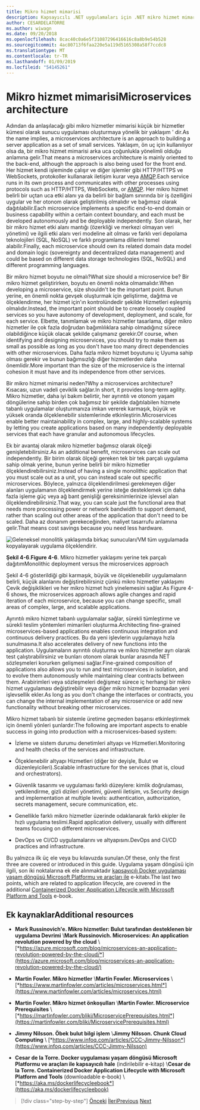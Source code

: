 ```yaml
---
title: Mikro hizmet mimarisi
description: Kapsayıcılı .NET uygulamaları için .NET mikro hizmet mimarisi | 30.000 ayak mikro hizmet mimarisini görüntüleyin.
author: CESARDELATORRE
ms.author: wiwagn
ms.date: 09/20/2018
ms.openlocfilehash: 8cac40c0a6e5f31087296416616c8a8b9e54b528
ms.sourcegitcommit: 4ac80713f6faa220e5a119d5165308a58f7ccdc8
ms.translationtype: MT
ms.contentlocale: tr-TR
ms.lasthandoff: 01/09/2019
ms.locfileid: "54145261"
---
```

# <a name="microservices-architecture"></a><span data-ttu-id="71388-103">Mikro hizmet mimarisi</span><span class="sxs-lookup"><span data-stu-id="71388-103">Microservices architecture</span></span>

<span data-ttu-id="71388-104">Adından da anlaşılacağı gibi mikro hizmetler mimarisi küçük bir hizmetler kümesi olarak sunucu uygulaması oluşturmaya yönelik bir yaklaşım ' dir.</span><span class="sxs-lookup"><span data-stu-id="71388-104">As the name implies, a microservices architecture is an approach to building a server application as a set of small services.</span></span> <span data-ttu-id="71388-105">Yaklaşım, ön uç için kullanılıyor olsa da, bir mikro hizmet mimarisi arka uca çoğunlukla yönelimli olduğu anlamına gelir.</span><span class="sxs-lookup"><span data-stu-id="71388-105">That means a microservices architecture is mainly oriented to the back-end, although the approach is also being used for the front end.</span></span> <span data-ttu-id="71388-106">Her hizmet kendi işleminde çalışır ve diğer işlemler gibi HTTP/HTTPS ve WebSockets, protokoller kullanarak iletişim kurar veya [AMQP](https://en.wikipedia.org/wiki/Advanced_Message_Queuing_Protocol).</span><span class="sxs-lookup"><span data-stu-id="71388-106">Each service runs in its own process and communicates with other processes using protocols such as HTTP/HTTPS, WebSockets, or [AMQP](https://en.wikipedia.org/wiki/Advanced_Message_Queuing_Protocol).</span></span> <span data-ttu-id="71388-107">Her mikro hizmet belirli bir uçtan uca etki alanı ya da belirli bir bağlam sınırında bir iş özelliğini uygular ve her otonom olarak geliştirilmiş olmalıdır ve bağımsız olarak dağıtılabilir.</span><span class="sxs-lookup"><span data-stu-id="71388-107">Each microservice implements a specific end-to-end domain or business capability within a certain context boundary, and each must be developed autonomously and be deployable independently.</span></span> <span data-ttu-id="71388-108">Son olarak, her bir mikro hizmet etki alanı mantığı (özerkliği ve merkezi olmayan veri yönetimi) ve ilgili etki alanı veri modeline ait olması ve farklı veri depolama teknolojileri (SQL, NoSQL) ve farklı programlama dillerini temel alabilir.</span><span class="sxs-lookup"><span data-stu-id="71388-108">Finally, each microservice should own its related domain data model and domain logic (sovereignty and decentralized data management) and could be based on different data storage technologies (SQL, NoSQL) and different programming languages.</span></span>

<span data-ttu-id="71388-109">Bir mikro hizmet boyutu ne olmalı?</span><span class="sxs-lookup"><span data-stu-id="71388-109">What size should a microservice be?</span></span> <span data-ttu-id="71388-110">Bir mikro hizmet geliştirirken, boyutu en önemli nokta olmamalıdır.</span><span class="sxs-lookup"><span data-stu-id="71388-110">When developing a microservice, size shouldn't be the important point.</span></span> <span data-ttu-id="71388-111">Bunun yerine, en önemli nokta gevşek oluşturmak için geliştirme, dağıtma ve ölçeklendirme, her hizmet için'ın kontrolündedir şekilde Hizmetleri eşleşmiş olmalıdır.</span><span class="sxs-lookup"><span data-stu-id="71388-111">Instead, the important point should be to create loosely coupled services so you have autonomy of development, deployment, and scale, for each service.</span></span> <span data-ttu-id="71388-112">Elbette, tanımlamak ve mikro hizmetler tasarlama, diğer mikro hizmetler ile çok fazla doğrudan bağımlılıklara sahip olmadığınız sürece olabildiğince küçük olacak şekilde çalışmanız gerekir.</span><span class="sxs-lookup"><span data-stu-id="71388-112">Of course, when identifying and designing microservices, you should try to make them as small as possible as long as you don't have too many direct dependencies with other microservices.</span></span> <span data-ttu-id="71388-113">Daha fazla mikro hizmet boyutunu iç Uyuma sahip olması gerekir ve bunun bağımsızlığı diğer hizmetlerden daha önemlidir.</span><span class="sxs-lookup"><span data-stu-id="71388-113">More important than the size of the microservice is the internal cohesion it must have and its independence from other services.</span></span>

<span data-ttu-id="71388-114">Bir mikro hizmet mimarisi neden?</span><span class="sxs-lookup"><span data-stu-id="71388-114">Why a microservices architecture?</span></span> <span data-ttu-id="71388-115">Kısacası, uzun vadeli çeviklik sağlar.</span><span class="sxs-lookup"><span data-stu-id="71388-115">In short, it provides long-term agility.</span></span> <span data-ttu-id="71388-116">Mikro hizmetler, daha iyi bakım belirtir, her ayrıntılı ve otonom yaşam döngülerine sahip birden çok bağımsız bir şekilde dağıtılabilen hizmete tabanlı uygulamalar oluşturmanıza imkan vererek karmaşık, büyük ve yüksek oranda ölçeklenebilir sistemlerinde etkinleştirin.</span><span class="sxs-lookup"><span data-stu-id="71388-116">Microservices enable better maintainability in complex, large, and highly-scalable systems by letting you create applications based on many independently deployable services that each have granular and autonomous lifecycles.</span></span>

<span data-ttu-id="71388-117">Ek bir avantaj olarak mikro hizmetler bağımsız olarak ölçeği genişletebilirsiniz.</span><span class="sxs-lookup"><span data-stu-id="71388-117">As an additional benefit, microservices can scale out independently.</span></span> <span data-ttu-id="71388-118">Bir birim olarak ölçeği gereken tek bir tek parçalı uygulama sahip olmak yerine, bunun yerine belirli bir mikro hizmetler ölçeklendirebilirsiniz.</span><span class="sxs-lookup"><span data-stu-id="71388-118">Instead of having a single monolithic application that you must scale out as a unit, you can instead scale out specific microservices.</span></span> <span data-ttu-id="71388-119">Böylece, yalnızca ölçeklendirilmesi gerekmeyen diğer alanları uygulamanın ölçeklendirmek yerine isteğe desteklemek için daha fazla işleme güç veya ağ bant genişliği gereksinimlerinize işlevsel alan ölçeklendirebilirsiniz.</span><span class="sxs-lookup"><span data-stu-id="71388-119">That way, you can scale just the functional area that needs more processing power or network bandwidth to support demand, rather than scaling out other areas of the application that don't need to be scaled.</span></span> <span data-ttu-id="71388-120">Daha az donanım gerekeceğinden, maliyet tasarrufu anlamına gelir.</span><span class="sxs-lookup"><span data-stu-id="71388-120">That means cost savings because you need less hardware.</span></span>

![Geleneksel monolitik yaklaşımda birkaç sunucuları/VM tüm uygulamada kopyalayarak uygulama ölçeklendirir.](./media/image6.png)

<span data-ttu-id="71388-123">**Şekil 4-6**.</span><span class="sxs-lookup"><span data-stu-id="71388-123">**Figure 4-6**.</span></span> <span data-ttu-id="71388-124">Mikro hizmetler yaklaşımı yerine tek parçalı dağıtım</span><span class="sxs-lookup"><span data-stu-id="71388-124">Monolithic deployment versus the microservices approach</span></span>

<span data-ttu-id="71388-125">Şekil 4-6 gösterildiği gibi karmaşık, büyük ve ölçeklenebilir uygulamaların belirli, küçük alanlarını değiştirebilirsiniz çünkü mikro hizmetler yaklaşımı Çevik değişiklikleri ve her mikro hizmet hızlı yinelemesini sağlar.</span><span class="sxs-lookup"><span data-stu-id="71388-125">As Figure 4-6 shows, the microservices approach allows agile changes and rapid iteration of each microservice, because you can change specific, small areas of complex, large, and scalable applications.</span></span>

<span data-ttu-id="71388-126">Ayrıntılı mikro hizmet tabanlı uygulamalar sağlar, sürekli tümleştirme ve sürekli teslim yöntemleri mimarileri oluşturma.</span><span class="sxs-lookup"><span data-stu-id="71388-126">Architecting fine-grained microservices-based applications enables continuous integration and continuous delivery practices.</span></span> <span data-ttu-id="71388-127">Bu da yeni işlevlerin uygulamaya hızla sunulmasına.</span><span class="sxs-lookup"><span data-stu-id="71388-127">It also accelerates delivery of new functions into the application.</span></span> <span data-ttu-id="71388-128">Uygulamaların ayrıntılı oluşturma ve mikro hizmetler ayrı olarak test çalıştırabilirsiniz ve bunları otonom olarak bunlar arasında NET sözleşmeleri korurken gelişmesi sağlar.</span><span class="sxs-lookup"><span data-stu-id="71388-128">Fine-grained composition of applications also allows you to run and test microservices in isolation, and to evolve them autonomously while maintaining clear contracts between them.</span></span> <span data-ttu-id="71388-129">Arabirimleri veya sözleşmeleri değişmez sürece iç herhangi bir mikro hizmet uygulaması değiştirebilir veya diğer mikro hizmetler bozmadan yeni işlevsellik ekler.</span><span class="sxs-lookup"><span data-stu-id="71388-129">As long as you don't change the interfaces or contracts, you can change the internal implementation of any microservice or add new functionality without breaking other microservices.</span></span>

<span data-ttu-id="71388-130">Mikro hizmet tabanlı bir sistemle üretime geçmeden başarısı etkinleştirmek için önemli yönleri şunlardır:</span><span class="sxs-lookup"><span data-stu-id="71388-130">The following are important aspects to enable success in going into production with a microservices-based system:</span></span>

- <span data-ttu-id="71388-131">İzleme ve sistem durumu denetimleri altyapı ve Hizmetleri.</span><span class="sxs-lookup"><span data-stu-id="71388-131">Monitoring and health checks of the services and infrastructure.</span></span>

- <span data-ttu-id="71388-132">Ölçeklenebilir altyapı Hizmetleri (diğer bir deyişle, Bulut ve düzenleyicileri).</span><span class="sxs-lookup"><span data-stu-id="71388-132">Scalable infrastructure for the services (that is, cloud and orchestrators).</span></span>

- <span data-ttu-id="71388-133">Güvenlik tasarımı ve uygulaması farklı düzeylere: kimlik doğrulaması, yetkilendirme, gizli dizileri yönetimi, güvenli iletişim, vs.</span><span class="sxs-lookup"><span data-stu-id="71388-133">Security design and implementation at multiple levels: authentication, authorization, secrets management, secure communication, etc.</span></span>

- <span data-ttu-id="71388-134">Genellikle farklı mikro hizmetler üzerinde odaklanarak farklı ekipler ile hızlı uygulama teslimi.</span><span class="sxs-lookup"><span data-stu-id="71388-134">Rapid application delivery, usually with different teams focusing on different microservices.</span></span>

- <span data-ttu-id="71388-135">DevOps ve CI/CD uygulamalarını ve altyapısını.</span><span class="sxs-lookup"><span data-stu-id="71388-135">DevOps and CI/CD practices and infrastructure.</span></span>

<span data-ttu-id="71388-136">Bu yalnızca ilk üç ele veya bu kılavuzda sunulan.</span><span class="sxs-lookup"><span data-stu-id="71388-136">Of these, only the first three are covered or introduced in this guide.</span></span> <span data-ttu-id="71388-137">Uygulama yaşam döngüsü için ilgili, son iki noktalarına ek ele alınmaktadır [kapsayıcılı Docker uygulaması yaşam döngüsü Microsoft Platformu ve araçları ile](https://aka.ms/dockerlifecycleebook) e-kitabı.</span><span class="sxs-lookup"><span data-stu-id="71388-137">The last two points, which are related to application lifecycle, are covered in the additional [Containerized Docker Application Lifecycle with Microsoft Platform and Tools](https://aka.ms/dockerlifecycleebook) e-book.</span></span>

## <a name="additional-resources"></a><span data-ttu-id="71388-138">Ek kaynaklar</span><span class="sxs-lookup"><span data-stu-id="71388-138">Additional resources</span></span>

- <span data-ttu-id="71388-139">**Mark Russinovich'e. Mikro hizmetler: Bulut tarafından desteklenen bir uygulama Devrimi** \\</span><span class="sxs-lookup"><span data-stu-id="71388-139">**Mark Russinovich. Microservices: An application revolution powered by the cloud** \\</span></span>
  [*https://azure.microsoft.com/blog/microservices-an-application-revolution-powered-by-the-cloud/*](https://azure.microsoft.com/blog/microservices-an-application-revolution-powered-by-the-cloud/)

- <span data-ttu-id="71388-140">**Martin Fowler. Mikro hizmetler** \\</span><span class="sxs-lookup"><span data-stu-id="71388-140">**Martin Fowler. Microservices** \\</span></span>
  [*https://www.martinfowler.com/articles/microservices.html*](https://www.martinfowler.com/articles/microservices.html)

- <span data-ttu-id="71388-141">**Martin Fowler. Mikro hizmet önkoşulları** \\</span><span class="sxs-lookup"><span data-stu-id="71388-141">**Martin Fowler. Microservice Prerequisites** \\</span></span>
  [*https://martinfowler.com/bliki/MicroservicePrerequisites.html*](https://martinfowler.com/bliki/MicroservicePrerequisites.html)

- <span data-ttu-id="71388-142">**Jimmy Nilsson. Öbek bulut bilgi işlem** \\</span><span class="sxs-lookup"><span data-stu-id="71388-142">**Jimmy Nilsson. Chunk Cloud Computing** \\</span></span>
  [*https://www.infoq.com/articles/CCC-Jimmy-Nilsson*](https://www.infoq.com/articles/CCC-Jimmy-Nilsson)

- <span data-ttu-id="71388-143">**Cesar de la Torre. Docker uygulaması yaşam döngüsü Microsoft Platformu ve araçları ile kapsayıcılı hale** (indirilebilir e-kitap) \\</span><span class="sxs-lookup"><span data-stu-id="71388-143">**Cesar de la Torre. Containerized Docker Application Lifecycle with Microsoft Platform and Tools** (downloadable e-book) \\</span></span>
  [*https://aka.ms/dockerlifecycleebook*](https://aka.ms/dockerlifecycleebook)

>[!div class="step-by-step"]
><span data-ttu-id="71388-144">[Önceki](service-oriented-architecture.md)
>[İleri](data-sovereignty-per-microservice.md)</span><span class="sxs-lookup"><span data-stu-id="71388-144">[Previous](service-oriented-architecture.md)
[Next](data-sovereignty-per-microservice.md)</span></span>
